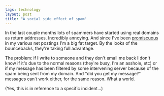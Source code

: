 ```yaml
---
tags: technology
layout: post
title: "A social side effect of spam"
---
```




In the last couple months lots of spammers have started using real domains as return addresses. Incredibly annoying. And since I've been <a href="http://www.google.com/search?hl=en&ie=UTF-8&oe=UTF-8&q=chris%40cwinters.com&btnG=Google+Search">promiscuous</a> in my various net postings I'm a big fat target. By the looks of the bouncebacks, they're taking full advantage.

<p>The problem: if I write to someone and they don't email me back I don't know if it's due to the normal reasons (they're busy, I'm an asshole, etc) or if my message has been filtered by some intervening server because of the spam being sent from my domain. And "did you get my message?" messages can't work either, for the same reason. What a world.</p>

<p>(Yes, this is in reference to a specific incident...)</p>


